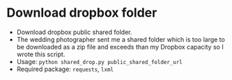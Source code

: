 # Download dropbox folder
- Download dropbox public shared folder. 
- The wedding photographer sent me a shared folder which is too large to be downloaded as a zip file and exceeds than my Dropbox capacity so I wrote this script.
- Usage: `python shared_drop.py public_shared_folder_url`
- Required package: `requests`, `lxml`

